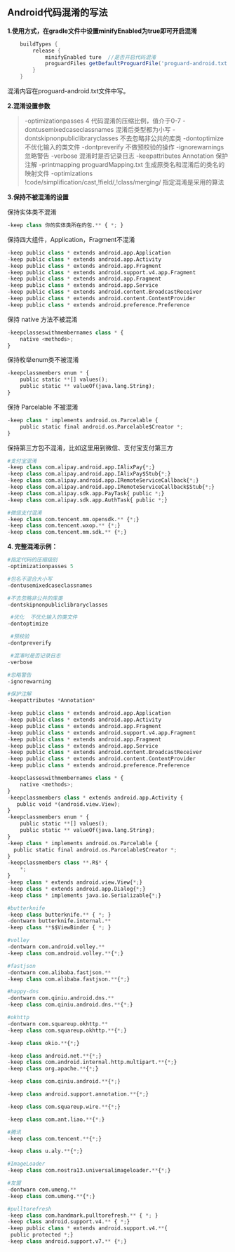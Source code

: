 ## Android代码混淆的写法

**1.使用方式，在gradle文件中设置minifyEnabled为true即可开启混淆**

```groovy
    buildTypes {
        release {
            minifyEnabled ture  //是否开启代码混淆
            proguardFiles getDefaultProguardFile('proguard-android.txt'), 'proguard-rules.pro'
        }
    }
```

混淆内容在proguard-android.txt文件中写。

**2.混淆设置参数**

> -optimizationpasses 4 代码混淆的压缩比例，值介于0-7
> -dontusemixedcaseclassnames 混淆后类型都为小写
> -dontskipnonpubliclibraryclasses 不去忽略非公共的库类
> -dontoptimize 不优化输入的类文件
> -dontpreverify 不做预校验的操作
> -ignorewarnings 忽略警告
> -verbose 混淆时是否记录日志
> -keepattributes Annotation 保护注解
> -printmapping proguardMapping.txt 生成原类名和混淆后的类名的映射文件
> -optimizations !code/simplification/cast,!field/,!class/merging/ 指定混淆是采用的算法

**3.保持不被混淆的设置**

保持实体类不混淆

```python
-keep class 你的实体类所在的包.** { *; }
```

保持四大组件，Application，Fragment不混淆

```python
-keep public class * extends android.app.Application
-keep public class * extends android.app.Activity
-keep public class * extends android.app.Fragment
-keep public class * extends android.support.v4.app.Fragment
-keep public class * extends android.app.Fragment
-keep public class * extends android.app.Service
-keep public class * extends android.content.BroadcastReceiver
-keep public class * extends android.content.ContentProvider
-keep public class * extends android.preference.Preference
```

保持 native 方法不被混淆

```python
-keepclasseswithmembernames class * {  
    native <methods>;
}
```

保持枚举enum类不被混淆

```python
-keepclassmembers enum * {  
    public static **[] values();
    public static ** valueOf(java.lang.String);
}
```

保持 Parcelable 不被混淆 

```python
-keep class * implements android.os.Parcelable {   
    public static final android.os.Parcelable$Creator *;
}
```

保持第三方包不混淆，比如这里用到微信、支付宝支付第三方

```python
#支付宝混淆
-keep class com.alipay.android.app.IAlixPay{*;}
-keep class com.alipay.android.app.IAlixPay$Stub{*;}
-keep class com.alipay.android.app.IRemoteServiceCallback{*;}
-keep class com.alipay.android.app.IRemoteServiceCallback$Stub{*;}
-keep class com.alipay.sdk.app.PayTask{ public *;}
-keep class com.alipay.sdk.app.AuthTask{ public *;}

#微信支付混淆
-keep class com.tencent.mm.opensdk.** {*;}
-keep class com.tencent.wxop.** {*;}
-keep class com.tencent.mm.sdk.** {*;}
```

**4. 完整混淆示例：**

```python
#指定代码的压缩级别
-optimizationpasses 5

#包名不混合大小写
-dontusemixedcaseclassnames

#不去忽略非公共的库类
-dontskipnonpubliclibraryclasses

 #优化  不优化输入的类文件
-dontoptimize

 #预校验
-dontpreverify

 #混淆时是否记录日志
-verbose

#忽略警告
-ignorewarning

#保护注解
-keepattributes *Annotation*

-keep public class * extends android.app.Application
-keep public class * extends android.app.Activity
-keep public class * extends android.app.Fragment
-keep public class * extends android.support.v4.app.Fragment
-keep public class * extends android.app.Fragment
-keep public class * extends android.app.Service
-keep public class * extends android.content.BroadcastReceiver
-keep public class * extends android.content.ContentProvider
-keep public class * extends android.preference.Preference

-keepclasseswithmembernames class * {
    native <methods>;
}
-keepclassmembers class * extends android.app.Activity {
   public void *(android.view.View);
}
-keepclassmembers enum * {
    public static **[] values();
    public static ** valueOf(java.lang.String);
}
-keep class * implements android.os.Parcelable {
  public static final android.os.Parcelable$Creator *;
}
-keepclassmembers class **.R$* {
    *;
}
-keep class * extends android.view.View{*;}
-keep class * extends android.app.Dialog{*;}
-keep class * implements java.io.Serializable{*;}

#butterknife
-keep class butterknife.** { *; }
-dontwarn butterknife.internal.**
-keep class **$$ViewBinder { *; }

#volley
-dontwarn com.android.volley.**
-keep class com.android.volley.**{*;}

#fastjson
-dontwarn com.alibaba.fastjson.**
-keep class com.alibaba.fastjson.**{*;}

#happy-dns
-dontwarn com.qiniu.android.dns.**
-keep class com.qiniu.android.dns.**{*;}

#okhttp
-dontwarn com.squareup.okhttp.**
-keep class com.squareup.okhttp.**{*;}

-keep class okio.**{*;}

-keep class android.net.**{*;}
-keep class com.android.internal.http.multipart.**{*;}
-keep class org.apache.**{*;}

-keep class com.qiniu.android.**{*;}

-keep class android.support.annotation.**{*;}

-keep class com.squareup.wire.**{*;}

-keep class com.ant.liao.**{*;}

#腾讯
-keep class com.tencent.**{*;}

-keep class u.aly.**{*;}

#ImageLoader
-keep class com.nostra13.universalimageloader.**{*;}

#友盟
-dontwarn com.umeng.**
-keep class com.umeng.**{*;}

#pulltorefresh
-keep class com.handmark.pulltorefresh.** { *; }
-keep class android.support.v4.** { *;}
-keep public class * extends android.support.v4.**{
 public protected *;}
-keep class android.support.v7.** {*;}
```